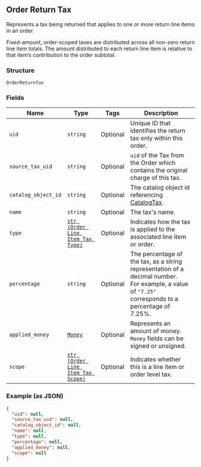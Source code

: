 ## Order Return Tax

Represents a tax being returned that applies to one or more return line items in an order.

Fixed-amount, order-scoped taxes are distributed across all non-zero return line item totals.
The amount distributed to each return line item is relative to that item’s contribution to the
order subtotal.

### Structure

`OrderReturnTax`

### Fields

| Name | Type | Tags | Description |
|  --- | --- | --- | --- |
| `uid` | `string` | Optional | Unique ID that identifies the return tax only within this order. |
| `source_tax_uid` | `string` | Optional | `uid` of the Tax from the Order which contains the original charge of this tax. |
| `catalog_object_id` | `string` | Optional | The catalog object id referencing [CatalogTax](#type-catalogtax). |
| `name` | `string` | Optional | The tax's name. |
| `type` | [`str (Order Line Item Tax Type)`](/doc/models/order-line-item-tax-type.md) | Optional | Indicates how the tax is applied to the associated line item or order. |
| `percentage` | `string` | Optional | The percentage of the tax, as a string representation of a decimal number.<br>For example, a value of `"7.25"` corresponds to a percentage of 7.25%. |
| `applied_money` | [`Money`](/doc/models/money.md) | Optional | Represents an amount of money. `Money` fields can be signed or unsigned. |
| `scope` | [`str (Order Line Item Tax Scope)`](/doc/models/order-line-item-tax-scope.md) | Optional | Indicates whether this is a line item or order level tax. |

### Example (as JSON)

```json
{
  "uid": null,
  "source_tax_uid": null,
  "catalog_object_id": null,
  "name": null,
  "type": null,
  "percentage": null,
  "applied_money": null,
  "scope": null
}
```

